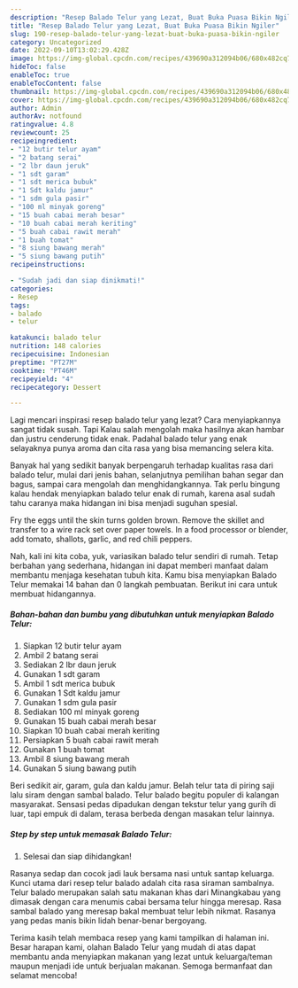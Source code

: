 ```yaml
---
description: "Resep Balado Telur yang Lezat, Buat Buka Puasa Bikin Ngiler"
title: "Resep Balado Telur yang Lezat, Buat Buka Puasa Bikin Ngiler"
slug: 190-resep-balado-telur-yang-lezat-buat-buka-puasa-bikin-ngiler
category: Uncategorized
date: 2022-09-10T13:02:29.428Z
image: https://img-global.cpcdn.com/recipes/439690a312094b06/680x482cq70/balado-telur-foto-resep-utama.jpg
hideToc: false
enableToc: true
enableTocContent: false
thumbnail: https://img-global.cpcdn.com/recipes/439690a312094b06/680x482cq70/balado-telur-foto-resep-utama.jpg
cover: https://img-global.cpcdn.com/recipes/439690a312094b06/680x482cq70/balado-telur-foto-resep-utama.jpg
author: Admin
authorAv: notfound
ratingvalue: 4.8
reviewcount: 25
recipeingredient:
- "12 butir telur ayam"
- "2 batang serai"
- "2 lbr daun jeruk"
- "1 sdt garam"
- "1 sdt merica bubuk"
- "1 Sdt kaldu jamur"
- "1 sdm gula pasir"
- "100 ml minyak goreng"
- "15 buah cabai merah besar"
- "10 buah cabai merah keriting"
- "5 buah cabai rawit merah"
- "1 buah tomat"
- "8 siung bawang merah"
- "5 siung bawang putih"
recipeinstructions:

- "Sudah jadi dan siap dinikmati!"
categories:
- Resep
tags:
- balado
- telur

katakunci: balado telur 
nutrition: 148 calories
recipecuisine: Indonesian
preptime: "PT27M"
cooktime: "PT46M"
recipeyield: "4"
recipecategory: Dessert

---
```



Lagi mencari inspirasi resep balado telur yang lezat? Cara menyiapkannya sangat tidak susah. Tapi Kalau salah mengolah maka hasilnya akan hambar dan justru cenderung tidak enak. Padahal balado telur yang enak selayaknya punya aroma dan cita rasa yang bisa memancing selera kita.


Banyak hal yang sedikit banyak berpengaruh terhadap kualitas rasa dari balado telur, mulai dari jenis bahan, selanjutnya pemilihan bahan segar dan bagus, sampai cara mengolah dan menghidangkannya. Tak perlu bingung kalau hendak menyiapkan balado telur enak di rumah, karena asal sudah tahu caranya maka hidangan ini bisa menjadi suguhan spesial.

Fry the eggs until the skin turns golden brown. Remove the skillet and transfer to a wire rack set over paper towels. In a food processor or blender, add tomato, shallots, garlic, and red chili peppers.


Nah, kali ini kita coba, yuk, variasikan balado telur sendiri di rumah. Tetap berbahan yang sederhana, hidangan ini dapat memberi manfaat dalam membantu menjaga kesehatan tubuh kita. Kamu bisa menyiapkan Balado Telur memakai 14 bahan dan 0 langkah pembuatan. Berikut ini cara untuk membuat hidangannya.

<!--inarticleads1-->

##### Bahan-bahan dan bumbu yang dibutuhkan untuk menyiapkan Balado Telur:

1. Siapkan 12 butir telur ayam
1. Ambil 2 batang serai
1. Sediakan 2 lbr daun jeruk
1. Gunakan 1 sdt garam
1. Ambil 1 sdt merica bubuk
1. Gunakan 1 Sdt kaldu jamur
1. Gunakan 1 sdm gula pasir
1. Sediakan 100 ml minyak goreng
1. Gunakan 15 buah cabai merah besar
1. Siapkan 10 buah cabai merah keriting
1. Persiapkan 5 buah cabai rawit merah
1. Gunakan 1 buah tomat
1. Ambil 8 siung bawang merah
1. Gunakan 5 siung bawang putih


Beri sedikit air, garam, gula dan kaldu jamur. Belah telur tata di piring saji lalu siram dengan sambal balado. Telur balado begitu populer di kalangan masyarakat. Sensasi pedas dipadukan dengan tekstur telur yang gurih di luar, tapi empuk di dalam, terasa berbeda dengan masakan telur lainnya. 

<!--inarticleads2-->

##### Step by step untuk memasak Balado Telur:


1. Selesai dan siap dihidangkan!

Rasanya sedap dan cocok jadi lauk bersama nasi untuk santap keluarga. Kunci utama dari resep telur balado adalah cita rasa siraman sambalnya. Telur balado merupakan salah satu makanan khas dari Minangkabau yang dimasak dengan cara menumis cabai bersama telur hingga meresap. Rasa sambal balado yang meresap bakal membuat telur lebih nikmat. Rasanya yang pedas manis bikin lidah benar-benar bergoyang. 

Terima kasih telah membaca resep yang kami tampilkan di halaman ini. Besar harapan kami, olahan Balado Telur yang mudah di atas dapat membantu anda menyiapkan makanan yang lezat untuk keluarga/teman maupun menjadi ide untuk berjualan makanan. Semoga bermanfaat dan selamat mencoba!
